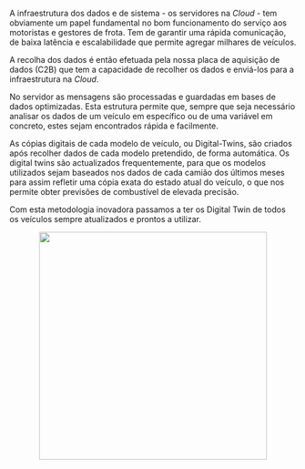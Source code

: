 

A infraestrutura dos dados e de sistema - os servidores na *Cloud* - tem obviamente um papel fundamental no bom funcionamento do serviço aos motoristas e gestores de frota. Tem de garantir uma rápida comunicação, de baixa latência e escalabilidade que permite agregar milhares de veículos.

A recolha dos dados é então efetuada pela nossa placa de aquisição de dados (C2B) que tem a capacidade de recolher os dados e enviá-los para a infraestrutura na *Cloud*.

No servidor as mensagens são processadas e guardadas em bases de dados optimizadas. Esta estrutura permite que, sempre que seja necessário analisar os dados de um veículo em específico ou de uma variável em concreto, estes sejam encontrados rápida e facilmente.

As cópias digitais de cada modelo de veículo, ou Digital-Twins, são criados após recolher dados de cada modelo pretendido, de forma automática. Os digital twins são actualizados frequentemente, para que os modelos utilizados sejam baseados nos dados de cada camião dos últimos meses para assim refletir uma cópia exata do estado atual do veículo, o que nos permite obter previsões de combustível de elevada precisão.

Com esta metodologia inovadora passamos a ter os Digital Twin de todos os veículos sempre atualizados e prontos a utilizar.

<p align="center">
  <a href="https://www.meight.com"><img src="https://meight-p2020-idt.s3.eu-central-1.amazonaws.com/logos.png" width="400"></a>
</p>